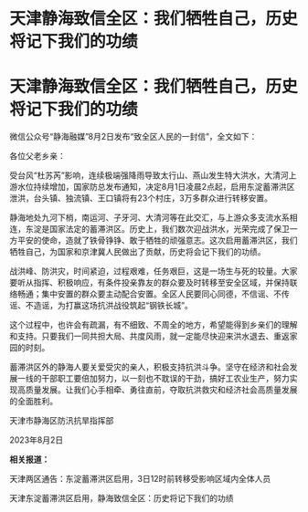 # 天津静海致信全区：我们牺牲自己，历史将记下我们的功绩

# 天津静海致信全区：我们牺牲自己，历史将记下我们的功绩

微信公众号“静海融媒”8月2日发布“致全区人民的一封信”，全文如下：

各位父老乡亲：

受台风“杜苏芮”影响，连续极端强降雨导致太行山、燕山发生特大洪水，大清河上游水位持续增加，国家防总发布通知，决定8月1日凌晨2点起，启用东淀蓄滞洪区泄洪，台头镇、独流镇、王口镇将有23个村庄，3万多群众进行转移安置。

静海地处九河下梢，南运河、子牙河、大清河等在此交汇，与上游众多支流水系相连，东淀是国家法定的蓄滞洪区。历史上，我们数次迎战洪水，光荣完成了保卫一方平安的使命，造就了铁骨铮铮、敢于牺牲的顽强意志。这次启用蓄滞洪区，我们牺牲自己，为国家和京津冀人民做出了贡献，历史将会记下我们的功绩。

战洪峰、防洪灾，时间紧迫，过程艰难，任务艰巨，这是一场生与死的较量。大家要听从指挥、积极响应，有条件投亲靠友的群众要及时转移至安全区域，并保持联络畅通；集中安置的群众要主动配合安置。全区人民要同心同德，不信谣、不传谣、不造谣，为打赢这场抗洪战役筑起“钢铁长城”。

这个过程中，也许会有疏漏，有不细致、不周全的地方，希望能得到乡亲们的理解和支持。只要我们一同共担大局、共度风雨，就一定能尽快迎来洪水退去、重返家园的时刻。

蓄滞洪区外的静海人要关爱受灾的亲人，积极支持抗洪斗争。坚守在经济和社会发展一线的干部职工要倍加努力，以一刻也不耽误的干劲，搞好工农业生产，努力实现高质量发展。让我们心手相牵、勇往直前，夺取抗洪救灾和经济社会高质量发展的全面胜利。

天津市静海区防汛抗旱指挥部

2023年8月2日

**相关报道：**

天津两区通告：东淀蓄滞洪区启用，3日12时前转移受影响区域内全体人员

天津东淀蓄滞洪区启用，静海致信全区：历史将记下我们的功绩


